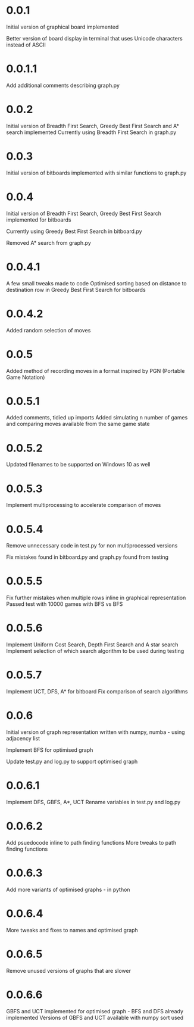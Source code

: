 # 0.0.1

Initial version of graphical board implemented

Better version of board display in terminal that uses Unicode characters instead of ASCII

# 0.0.1.1

Add additional comments describing graph.py

# 0.0.2

Initial version of Breadth First Search, Greedy Best First Search and A* search implemented
Currently using Breadth First Search in graph.py

# 0.0.3

Initial version of bitboards implemented with similar functions to graph.py

# 0.0.4

Initial version of Breadth First Search, Greedy Best First Search implemented for bitboards

Currently using Greedy Best First Search in bitboard.py

Removed A* search from graph.py

# 0.0.4.1

A few small tweaks made to code
Optimised sorting based on distance to destination row in Greedy Best First Search for bitboards

# 0.0.4.2

Added random selection of moves

# 0.0.5

Added method of recording moves in a format inspired by PGN (Portable Game Notation)

# 0.0.5.1

Added comments, tidied up imports
Added simulating n number of games and comparing moves available from the same game state

# 0.0.5.2

Updated filenames to be supported on Windows 10 as well

# 0.0.5.3

Implement multiprocessing to accelerate comparison of moves

# 0.0.5.4

Remove unnecessary code in test.py for non multiprocessed versions

Fix mistakes found in bitboard.py and graph.py found from testing

# 0.0.5.5

Fix further mistakes when multiple rows inline in graphical representation
Passed test with 10000 games with BFS vs BFS

# 0.0.5.6

Implement Uniform Cost Search, Depth First Search and A star search
Implement selection of which search algorithm to be used during testing

# 0.0.5.7

Implement UCT, DFS, A* for bitboard
Fix comparison of search algorithms

# 0.0.6

Initial version of graph representation written with numpy, numba - using adjacency list

Implement BFS for optimised graph

Update test.py and log.py to support optimised graph

# 0.0.6.1

Implement DFS, GBFS, A*, UCT
Rename variables in test.py and log.py

# 0.0.6.2

Add psuedocode inline to path finding functions
More tweaks to path finding functions

# 0.0.6.3

Add more variants of optimised graphs - in python

# 0.0.6.4

More tweaks and fixes to names and optimised graph

# 0.0.6.5

Remove unused versions of graphs that are slower

# 0.0.6.6

GBFS and UCT implemented for optimised graph - BFS and DFS already implemented
Versions of GBFS and UCT available with numpy sort used